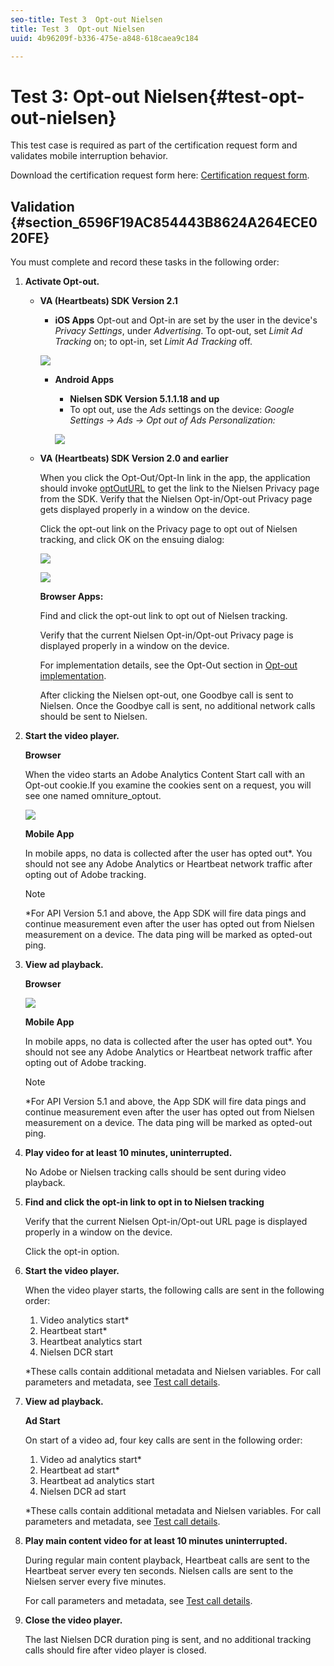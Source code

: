 ```yaml
---
seo-title: Test 3  Opt-out Nielsen
title: Test 3  Opt-out Nielsen
uuid: 4b96209f-b336-475e-a848-618caea9c184

---
```


# Test 3: Opt-out Nielsen{#test-opt-out-nielsen}

This test case is required as part of the certification request form and validates mobile interruption behavior.

Download the certification request form here: [Certification request form](../../../nielsen-partnership/dcr-certification/dcr-cert-request-form.md).

## Validation {#section_6596F19AC854443B8624A264ECE020FE}

You must complete and record these tasks in the following order:

1. **Activate Opt-out.**

   * **VA (Heartbeats) SDK Version 2.1**

     * **iOS Apps**
     Opt-out and Opt-in are set by the user in the device's *Privacy Settings*, under *Advertising*. To opt-out, set *Limit Ad Tracking* on; to opt-in, set *Limit Ad Tracking* off.

     ![](assets/Opt-Out_iOS.jpg)

     * **Android Apps**

       * **Nielsen SDK Version 5.1.1.18 and up**
       * To opt out, use the *Ads* settings on the device: *Google Settings → Ads → Opt out of Ads Personalization:*

       ![](assets/andr-ads.jpg)

   * **VA (Heartbeats) SDK Version 2.0 and earlier**

     When you click the Opt-Out/Opt-In link in the app, the application should invoke [optOutURL](https://engineeringportal.nielsen.com/docs/optOutURL) to get the link to the Nielsen Privacy page from the SDK. Verify that the Nielsen Opt-in/Opt-out Privacy page gets displayed properly in a window on the device.

     Click the opt-out link on the Privacy page to opt out of Nielsen tracking, and click OK on the ensuing dialog:

     ![](assets/privacy-policy.jpg)

     ![](assets/Opt-Out_Combined.jpg)

     **Browser Apps:** 

     Find and click the opt-out link to opt out of Nielsen tracking.

     Verify that the current Nielsen Opt-in/Opt-out Privacy page is displayed properly in a window on the device.

     For implementation details, see the Opt-Out section in [Opt-out implementation](https://engineeringportal.nielsen.com/docs/Browser_SDK_API_Reference#Browser_Opt-Out_Implementation).

     After clicking the Nielsen opt-out, one Goodbye call is sent to Nielsen. Once the Goodbye call is sent, no additional network calls should be sent to Nielsen. 

1. **Start the video player.**

   **Browser**

   When the video starts an Adobe Analytics Content Start call with an Opt-out cookie.If you examine the cookies sent on a request, you will see one named omniture_optout.

   ![](assets/test3_opt-out_nielsen1.png)

   **Mobile App**

   In mobile apps, no data is collected after the user has opted out&#42;. You should not see any Adobe Analytics or Heartbeat network traffic after opting out of Adobe tracking.

   >[!NOTE]
   >
   >&#42;For API Version 5.1 and above, the App SDK will fire data pings and continue measurement even after the user has opted out from Nielsen measurement on a device. The data ping will be marked as opted-out ping.

1. **View ad playback.**

   **Browser**

   ![](assets/test3_opt-out_nielsen2.png)

   **Mobile App**

   In mobile apps, no data is collected after the user has opted out&#42;. You should not see any Adobe Analytics or Heartbeat network traffic after opting out of Adobe tracking.

   >[!NOTE]
   >
   >&#42;For API Version 5.1 and above, the App SDK will fire data pings and continue measurement even after the user has opted out from Nielsen measurement on a device. The data ping will be marked as opted-out ping.

1. **Play video for at least 10 minutes, uninterrupted.** 

   No Adobe or Nielsen tracking calls should be sent during video playback. 

1. **Find and click the opt-in link to opt in to Nielsen tracking**

   Verify that the current Nielsen Opt-in/Opt-out URL page is displayed properly in a window on the device.

   Click the opt-in option. 

1. **Start the video player.**

   When the video player starts, the following calls are sent in the following order:

   1. Video analytics start&#42; 
   1. Heartbeat start&#42; 
   1. Heartbeat analytics start 
   1. Nielsen DCR start

   &#42;These calls contain additional metadata and Nielsen variables. For call parameters and metadata, see [Test call details](../../../nielsen-partnership/dcr-certification/dcr-cert-validation/dcr-cert-valid-call-details.md).

1. **View ad playback.**

   **Ad Start**

   On start of a video ad, four key calls are sent in the following order:

   1. Video ad analytics start&#42; 
   1. Heartbeat ad start&#42; 
   1. Heartbeat ad analytics start 
   1. Nielsen DCR ad start

   &#42;These calls contain additional metadata and Nielsen variables. For call parameters and metadata, see [Test call details](../../../nielsen-partnership/dcr-certification/dcr-cert-validation/dcr-cert-valid-call-details.md).

1. **Play main content video for at least 10 minutes uninterrupted.** 

   During regular main content playback, Heartbeat calls are sent to the Heartbeat server every ten seconds. Nielsen calls are sent to the Nielsen server every five minutes.

   For call parameters and metadata, see [Test call details](../../../nielsen-partnership/dcr-certification/dcr-cert-validation/dcr-cert-valid-call-details.md).

1. **Close the video player.** 

   The last Nielsen DCR duration ping is sent, and no additional tracking calls should fire after video player is closed.

